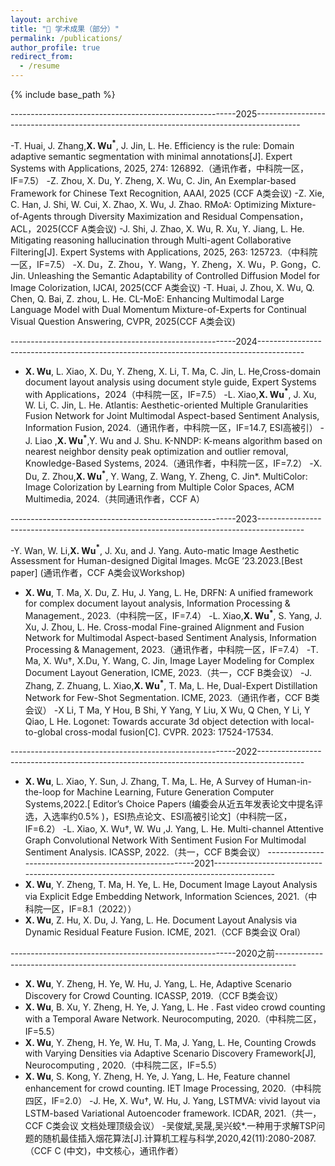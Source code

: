 ```yaml
---
layout: archive
title: "📝 学术成果（部分）"
permalink: /publications/
author_profile: true
redirect_from:
  - /resume
---
```


{% include base_path %}



--------------------------------------------------------2025-----------------------------------------------------------------------------------------

-T. Huai, J. Zhang,__X. Wu$^*$__, J. Jin, L. He. Efficiency is the rule: Domain adaptive semantic segmentation with minimal annotations[J]. Expert Systems with Applications, 2025, 274: 126892.（通讯作者，中科院一区，IF=7.5）
-Z. Zhou, X. Du, Y. Zheng, X. Wu, C. Jin, An Exemplar-based Framework for Chinese Text Recognition, AAAI, 2025 (CCF A类会议)
-Z. Xie, C. Han, J. Shi, W. Cui, X. Zhao, X. Wu, J. Zhao. RMoA: Optimizing Mixture-of-Agents through Diversity Maximization and Residual Compensation，ACL，2025(CCF A类会议)
-J. Shi, J. Zhao, X. Wu, R. Xu, Y. Jiang, L. He. Mitigating reasoning hallucination through Multi-agent Collaborative Filtering[J]. Expert Systems with Applications, 2025, 263: 125723.（中科院一区，IF=7.5）
-X. Du，Z. Zhou，Y. Wang，Y. Zheng，X. Wu，P. Gong，C. Jin. Unleashing the Semantic Adaptability of Controlled Diffusion Model for Image Colorization, IJCAI, 2025(CCF A类会议)
-T. Huai, J. Zhou, X. Wu, Q. Chen, Q. Bai, Z. zhou, L. He. CL-MoE: Enhancing Multimodal Large Language Model with Dual Momentum Mixture-of-Experts for Continual Visual Question Answering, CVPR, 2025(CCF A类会议)

--------------------------------------------------------2024-----------------------------------------------------------------------------------------

- __X. Wu__, L. Xiao, X. Du, Y. Zheng, X. Li, T. Ma, C. Jin, L. He,Cross-domain document layout analysis using document style guide, Expert Systems with Applications，2024（中科院一区，IF=7.5）
-L. Xiao,__X. Wu$^*$__, J. Xu, W. Li, C. Jin, L. He. Atlantis: Aesthetic-oriented Multiple Granularities Fusion Network for Joint Multimodal Aspect-based Sentiment Analysis, Information Fusion, 2024.（通讯作者，中科院一区，IF=14.7, ESI高被引）
-J. Liao ,__X. Wu$^*$__,Y. Wu and J. Shu. K-NNDP: K-means algorithm based on nearest neighbor density peak optimization and outlier removal, Knowledge-Based Systems, 2024.（通讯作者，中科院一区，IF=7.2）
-X. Du, Z. Zhou,__X. Wu$^*$__, Y. Wang, Z. Wang, Y. Zheng, C. Jin*. MultiColor: Image Colorization by Learning from Multiple Color Spaces, ACM Multimedia, 2024.（共同通讯作者，CCF A）

--------------------------------------------------------2023-----------------------------------------------------------------------------------------

-Y. Wan, W. Li,__X. Wu$^*$__, J. Xu, and J. Yang. Auto-matic Image Aesthetic Assessment for Human-designed Digital Images. McGE ’23.2023.[Best paper] (通讯作者，CCF A类会议Workshop)
- __X. Wu__, T. Ma, X. Du, Z. Hu, J. Yang, L. He, DRFN: A unified framework for complex document layout analysis, Information Processing & Management., 2023.（中科院一区，IF=7.4）
-L. Xiao,__X. Wu$^*$__, S. Yang, J. Xu, J. Zhou, L. He. Cross-modal Fine-grained Alignment and Fusion Network for Multimodal Aspect-based Sentiment Analysis, Information Processing & Management, 2023.（通讯作者，中科院一区，IF=7.4）
-T. Ma, X. Wu†, X.Du, Y. Wang, C. Jin, Image Layer Modeling for Complex Document Layout Generation, ICME, 2023.（共一，CCF B类会议）
-J. Zhang, Z. Zhuang, L. Xiao,__X. Wu$^*$__, T. Ma, L. He, Dual-Expert Distillation Network for Few-Shot Segmentation. ICME, 2023.（通讯作者，CCF B类会议）
-X Li, T Ma, Y Hou, B Shi, Y Yang, Y Liu, X Wu, Q Chen, Y Li, Y Qiao, L He. Logonet: Towards accurate 3d object detection with local-to-global cross-modal fusion[C]. CVPR. 2023: 17524-17534.

--------------------------------------------------------2022-----------------------------------------------------------------------------------------

- __X. Wu__, L. Xiao, Y. Sun, J. Zhang, T. Ma, L. He, A Survey of Human-in-the-loop for Machine Learning, Future Generation Computer Systems,2022.[ Editor’s Choice Papers (编委会从近五年发表论文中提名评选，入选率约0.5% )，ESI热点论文、ESI高被引论文]（中科院一区，IF=6.2）
-L. Xiao, X. Wu†, W. Wu ,J. Yang, L. He. Multi-channel Attentive Graph Convolutional Network With Sentiment Fusion For Multimodal Sentiment Analysis. ICASSP, 2022.（共一，CCF B类会议）
--------------------------------------------------------2021-----------------------------------------------------------------------------------------
- __X. Wu__, Y. Zheng, T. Ma, H. Ye, L. He, Document Image Layout Analysis via Explicit Edge Embedding Network, Information Sciences, 2021.（中科院一区，IF=8.1（2022））
- __X. Wu__, Z. Hu, X. Du, J. Yang, L. He. Document Layout Analysis via Dynamic Residual Feature Fusion. ICME, 2021.（CCF B类会议 Oral）

--------------------------------------------------------2020之前-----------------------------------------------------------------------------------
- __X. Wu__, Y. Zheng, H. Ye, W. Hu, J. Yang, L. He, Adaptive Scenario Discovery for Crowd Counting. ICASSP, 2019.（CCF B类会议）
- __X. Wu__, B. Xu, Y. Zheng, H. Ye, J. Yang, L. He . Fast video crowd counting with a Temporal Aware Network. Neurocomputing, 2020.（中科院二区，IF=5.5）
- __X. Wu__, Y. Zheng, H. Ye, W. Hu, T. Ma, J. Yang, L. He, Counting Crowds with Varying Densities via Adaptive Scenario Discovery Framework[J], Neurocomputing , 2020.（中科院二区，IF=5.5）
- __X. Wu__, S. Kong, Y. Zheng, H. Ye, J. Yang, L. He, Feature channel enhancement for crowd counting. IET Image Processing, 2020.（中科院四区，IF=2.0）
-J. He, X. Wu†, W. Hu, J. Yang, LSTMVA: vivid layout via LSTM-based Variational Autoencoder framework. ICDAR, 2021.（共一，CCF C类会议 文档处理顶级会议）
-吴俊斌,吴晟,吴兴蛟*.一种用于求解TSP问题的随机最佳插入烟花算法[J].计算机工程与科学,2020,42(11):2080-2087.（CCF C (中文)，中文核心，通讯作者）
